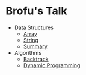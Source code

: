 # Brofu's Talk

- Data Structures
  * [Array](01-data_structures/000-array.md)
  * [String](01-data_structures/050-string.md)
  * [Summary](01-data_structures/summary.md)
- Algorithms
  * [Backtrack](02-algorithms/28-backtrack.md)
  * [Dynamic Programming](02-algorithms/32-dynamic_programming.md)

